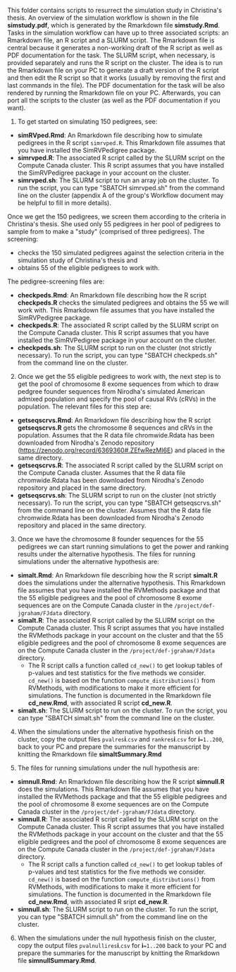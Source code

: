 This folder contains scripts to resurrect the simulation study in Christina's thesis. An overview of the simulation workflow is shown in the file **simstudy.pdf**, which is generated by the Rmarkdown file **simstudy.Rmd**. Tasks in the simulation workflow can have up to three associated scripts: an Rmarkdown file, an R script and a SLURM script. The Rmarkdown file is central because it generates a non-working draft of the R script as well as PDF documentation for the task. The SLURM script, when necessary, is provided separately and runs the R script on the cluster. The idea is to run the Rmarkdown file on your PC to generate a draft version of the R script and then edit the R script so that it works (usually by removing the first and last commands in the file). The PDF documentation for the task will be also rendered by running the Rmarkdown file on your PC. Afterwards, you can port all the scripts to the cluster (as well as the PDF documentation if you want). 

1. To get started on simulating 150 pedigrees, see:

* **simRVped.Rmd**: An Rmarkdown file describing how to simulate pedigrees in the R script `simrvped.R`. This Rmarkdown file assumes that you have installed the SimRVPedigree package.
* **simrvped.R**: The associated R script called by the SLURM script on the Compute Canada cluster. This R script assumes that you have installed the SimRVPedigree package in your account on the cluster.
* **simrvped.sh**: The SLURM script to run an array job on the cluster.  To run the script, you can type "SBATCH simrvped.sh" from the command line on the cluster (appendix A of the group's Workflow document may be helpful to fill in more details).

Once we get the 150 pedigrees, we screen them according to the criteria in Christina's thesis. She used only 55 pedigrees in her pool of pedigrees to sample from to make a "study" (comprised of three pedigrees). The screening:
* checks the 150 simulated pedigrees against the selection criteria in the simulation study of Christina's thesis and 
* obtains 55 of the eligible pedigrees to work with. 

The pedigree-screening files are:
* **checkpeds.Rmd**: An Rmarkdown file describing how the R script **checkpeds.R** checks the simulated pedigrees and obtains the 55 we will work with. This Rmarkdown file assumes that you have installed the SimRVPedigree package.
* **checkpeds.R**: The associated R script called by the SLURM script on the Compute Canada cluster. This R script assumes that you have installed the SimRVPedigree package in your account on the cluster.
* **checkpeds.sh**: The SLURM script to run on the cluster (not strictly necessary).  To run the script, you can type "SBATCH checkpeds.sh" from the command line on the cluster.

2. Once we get the 55 eligible pedigrees to work with, the next step is to get the pool of chromosome 8 exome sequences from which to draw pedgree founder sequences from Nirodha's simulated American admixed population and specify the pool of causal RVs (cRVs) in the population. The relevant files for this step are:
* **getseqscrvs.Rmd**: An Rmarkdown file describing how the R script **getseqscrvs.R** gets the chromosome 8 sequences and cRVs in the population. Assumes that the R data file chromwide.Rdata has been downloaded from Nirodha's Zenodo repository (https://zenodo.org/record/6369360#.ZEfwRezMI6E) and placed in the same directory.
* **getseqscrvs.R**: The associated R script called by the SLURM script on the Compute Canada cluster. Assumes that the R data file chromwide.Rdata has been downloaded from Nirodha's Zenodo repository and placed in the same directory.
* **getseqscrvs.sh**: The SLURM script to run on the cluster (not strictly necessary).  To run the script, you can type "SBATCH getseqscrvs.sh" from the command line on the cluster. Assumes that the R data file chromwide.Rdata has been downloaded from Nirodha's Zenodo repository and placed in the same directory.

3. Once we have the chromosome 8 founder sequences for the 55 pedigrees we can start running simulations to get the power and ranking results under the alternative hypothesis. The files for running simulations under the alternative hypothesis are:
* **simalt.Rmd**: An Rmarkdown file describing how the R script **simalt.R** does the simulations under the alternative hypothesis. This Rmarkdown file assumes that you have installed the RVMethods package and that the 55 eligible pedigrees and the pool of chromosome 8 exome sequences are on the Compute Canada cluster in the `/project/def-jgraham/FJdata` directory. 
* **simalt.R**: The associated R script called by the SLURM script on the Compute Canada cluster. This R script assumes that you have installed the RVMethods package in your account on the cluster and that the 55 eligible pedigrees and the pool of chromosome 8 exome sequences are on the Compute Canada cluster in the `/project/def-jgraham/FJdata` directory. 
    * The R script calls a function called `cd_new()` to get lookup tables of p-values and test statistics for the five methods we consider. `cd_new()` is based on the function `compute_distributions()` from RVMethods, with modifications to make it more efficient for simulations. The function is documented in the Rmarkdown file **cd_new.Rmd**, with associated R script **cd_new.R**.
* **simalt.sh**: The SLURM script to run on the cluster.  To run the script, you can type "SBATCH simalt.sh" from the command line on the cluster.

4. When the simulations under the alternative hypothesis finish on the cluster, copy the output files `pvalres`**i**.`csv` and `rankres`**i**.`csv` for **i**`=1..200`, back to your PC and prepare the summaries for the manuscript by knitting the Rmarkdown file **simaltSummary.Rmd** 

5. The files for running simulations under the null hypothesis are:
* **simnull.Rmd**: An Rmarkdown file describing how the R script **simnull.R** does the simulations. This Rmarkdown file assumes that you have installed the RVMethods package and that the 55 eligible pedigrees and the pool of chromosome 8 exome sequences are on the Compute Canada cluster in the `/project/def-jgraham/FJdata` directory. 
* **simnull.R**: The associated R script called by the SLURM script on the Compute Canada cluster. This R script assumes that you have installed the RVMethods package in your account on the cluster and that the 55 eligible pedigrees and the pool of chromosome 8 exome sequences are on the Compute Canada cluster in the `/project/def-jgraham/FJdata` directory. 
    * The R script calls a function called `cd_new()` to get lookup tables of p-values and test statistics for the five methods we consider. `cd_new()` is based on the function `compute_distributions()` from RVMethods, with modifications to make it more efficient for simulations. The function is documented in the Rmarkdown file **cd_new.Rmd**, with associated R sript **cd_new.R**.
* **simnull.sh**: The SLURM script to run on the cluster.  To run the script, you can type "SBATCH simnull.sh" from the command line on the cluster.

6. When the simulations under the null hypothesis finish on the cluster, copy the output files `pvalnullires`**i**.`csv` for **i**`=1..200` back to your PC and prepare the summaries for the manuscript by knitting the Rmarkdown file **simnullSummary.Rmd**.
